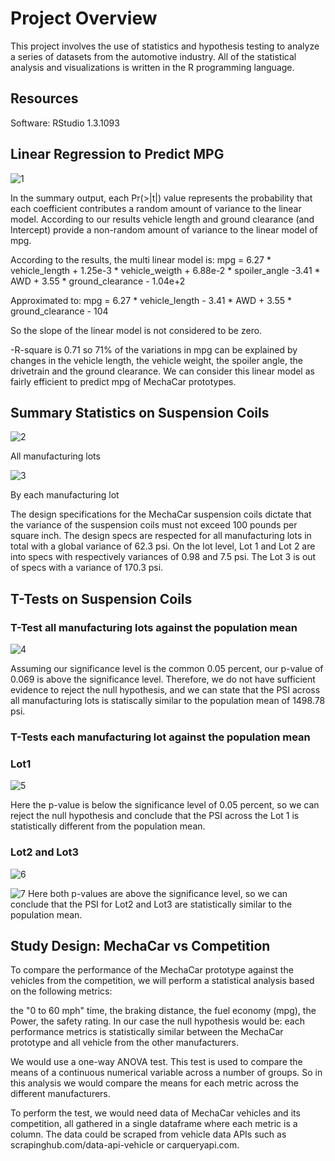 # Project Overview
This project involves the use of statistics and hypothesis testing to analyze a series of datasets from the automotive industry.
All of the statistical analysis and visualizations is written in the R programming language.

## Resources
Software: RStudio 1.3.1093

## Linear Regression to Predict MPG
![1](https://user-images.githubusercontent.com/64053195/114321371-85094700-9ae8-11eb-810e-21c323c896d0.png)

In the summary output, each Pr(>|t|) value represents the probability that each coefficient contributes a random amount of variance to the linear model. According to our results vehicle length and ground clearance (and Intercept) provide a non-random amount of variance to the linear model of mpg.

According to the results, the multi linear model is:
mpg = 6.27 * vehicle_length + 1.25e-3 * vehicle_weigth + 6.88e-2 * spoiler_angle -3.41 * AWD + 3.55 * ground_clearance - 1.04e+2

Approximated to:
mpg = 6.27 * vehicle_length - 3.41 * AWD + 3.55 * ground_clearance - 104

So the slope of the linear model is not considered to be zero.

-R-square is 0.71 so 71% of the variations in mpg can be explained by changes in the vehicle length, the vehicle weight, the spoiler angle, the drivetrain and the ground clearance. We can consider this linear model as fairly efficient to predict mpg of MechaCar prototypes.

## Summary Statistics on Suspension Coils

![2](https://user-images.githubusercontent.com/64053195/114321450-d4e80e00-9ae8-11eb-9380-64a54f4badf9.png)

All manufacturing lots

![3](https://user-images.githubusercontent.com/64053195/114321458-dc0f1c00-9ae8-11eb-8a13-73280e8c2af4.png)

By each manufacturing lot

The design specifications for the MechaCar suspension coils dictate that the variance of the suspension coils must not exceed 100 pounds per square inch.
The design specs are respected for all manufacturing lots in total with a global variance of 62.3 psi.
On the lot level, Lot 1 and Lot 2 are into specs with respectively variances of 0.98 and 7.5 psi. The Lot 3 is out of specs with a variance of 170.3 psi.

## T-Tests on Suspension Coils
### T-Test all manufacturing lots against the population mean

![4](https://user-images.githubusercontent.com/64053195/114321494-0660d980-9ae9-11eb-9729-4e13894d3924.png)

Assuming our significance level is the common 0.05 percent, our p-value of 0.069 is above the significance level. Therefore, we do not have sufficient evidence to reject the null hypothesis, and we can state that the PSI across all manufacturing lots is statiscally similar to the population mean of 1498.78 psi.

### T-Tests each manufacturing lot against the population mean
### Lot1

![5](https://user-images.githubusercontent.com/64053195/114321511-209ab780-9ae9-11eb-9a9b-5e755adda653.png)

Here the p-value is below the significance level of 0.05 percent, so we can reject the null hypothesis and conclude that the PSI across the Lot 1 is statistically different from the population mean.

### Lot2 and Lot3
![6](https://user-images.githubusercontent.com/64053195/114321528-3b6d2c00-9ae9-11eb-9af8-7ace4481b3f1.png)

![7](https://user-images.githubusercontent.com/64053195/114321544-49bb4800-9ae9-11eb-8211-0f2b0928c245.png)
Here both p-values are above the significance level, so we can conclude that the PSI for Lot2 and Lot3 are statistically similar to the population mean.

## Study Design: MechaCar vs Competition
To compare the performance of the MechaCar prototype against the vehicles from the competition, we will perform a statistical analysis based on the following metrics:

the "0 to 60 mph" time,
the braking distance,
the fuel economy (mpg),
the Power,
the safety rating.
In our case the null hypothesis would be: each performance metrics is statistically similar between the MechaCar prototype and all vehicle from the other manufacturers.

We would use a one-way ANOVA test. This test is used to compare the means of a continuous numerical variable across a number of groups.
So in this analysis we would compare the means for each metric across the different manufacturers.

To perform the test, we would need data of MechaCar vehicles and its competition, all gathered in a single dataframe where each metric is a column.
The data could be scraped from vehicle data APIs such as scrapinghub.com/data-api-vehicle or carqueryapi.com.






